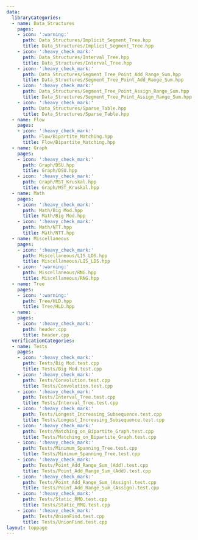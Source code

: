 ```yaml
---
data:
  libraryCategories:
  - name: Data_Structures
    pages:
    - icon: ':warning:'
      path: Data_Structures/Implicit_Segment_Tree.hpp
      title: Data_Structures/Implicit_Segment_Tree.hpp
    - icon: ':heavy_check_mark:'
      path: Data_Structures/Interval_Tree.hpp
      title: Data_Structures/Interval_Tree.hpp
    - icon: ':heavy_check_mark:'
      path: Data_Structures/Segment_Tree_Point_Add_Range_Sum.hpp
      title: Data_Structures/Segment_Tree_Point_Add_Range_Sum.hpp
    - icon: ':heavy_check_mark:'
      path: Data_Structures/Segment_Tree_Point_Assign_Range_Sum.hpp
      title: Data_Structures/Segment_Tree_Point_Assign_Range_Sum.hpp
    - icon: ':heavy_check_mark:'
      path: Data_Structures/Sparse_Table.hpp
      title: Data_Structures/Sparse_Table.hpp
  - name: Flow
    pages:
    - icon: ':heavy_check_mark:'
      path: Flow/Bipartite_Matching.hpp
      title: Flow/Bipartite_Matching.hpp
  - name: Graph
    pages:
    - icon: ':heavy_check_mark:'
      path: Graph/DSU.hpp
      title: Graph/DSU.hpp
    - icon: ':heavy_check_mark:'
      path: Graph/MST_Kruskal.hpp
      title: Graph/MST_Kruskal.hpp
  - name: Math
    pages:
    - icon: ':heavy_check_mark:'
      path: Math/Big Mod.hpp
      title: Math/Big Mod.hpp
    - icon: ':heavy_check_mark:'
      path: Math/NTT.hpp
      title: Math/NTT.hpp
  - name: Miscellaneous
    pages:
    - icon: ':heavy_check_mark:'
      path: Miscellaneous/LIS_LDS.hpp
      title: Miscellaneous/LIS_LDS.hpp
    - icon: ':warning:'
      path: Miscellaneous/RNG.hpp
      title: Miscellaneous/RNG.hpp
  - name: Tree
    pages:
    - icon: ':warning:'
      path: Tree/HLD.hpp
      title: Tree/HLD.hpp
  - name: .
    pages:
    - icon: ':heavy_check_mark:'
      path: header.cpp
      title: header.cpp
  verificationCategories:
  - name: Tests
    pages:
    - icon: ':heavy_check_mark:'
      path: Tests/Big Mod.test.cpp
      title: Tests/Big Mod.test.cpp
    - icon: ':heavy_check_mark:'
      path: Tests/Convolution.test.cpp
      title: Tests/Convolution.test.cpp
    - icon: ':heavy_check_mark:'
      path: Tests/Interval_Tree.test.cpp
      title: Tests/Interval_Tree.test.cpp
    - icon: ':heavy_check_mark:'
      path: Tests/Longest_Increasing_Subsequence.test.cpp
      title: Tests/Longest_Increasing_Subsequence.test.cpp
    - icon: ':heavy_check_mark:'
      path: Tests/Matching_on_Bipartite_Graph.test.cpp
      title: Tests/Matching_on_Bipartite_Graph.test.cpp
    - icon: ':heavy_check_mark:'
      path: Tests/Minimum_Spanning_Tree.test.cpp
      title: Tests/Minimum_Spanning_Tree.test.cpp
    - icon: ':heavy_check_mark:'
      path: Tests/Point_Add_Range_Sum_(Add).test.cpp
      title: Tests/Point_Add_Range_Sum_(Add).test.cpp
    - icon: ':heavy_check_mark:'
      path: Tests/Point_Add_Range_Sum_(Assign).test.cpp
      title: Tests/Point_Add_Range_Sum_(Assign).test.cpp
    - icon: ':heavy_check_mark:'
      path: Tests/Static_RMQ.test.cpp
      title: Tests/Static_RMQ.test.cpp
    - icon: ':heavy_check_mark:'
      path: Tests/UnionFind.test.cpp
      title: Tests/UnionFind.test.cpp
layout: toppage
---
```

